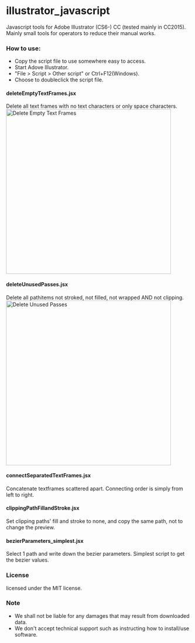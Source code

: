 # illustrator_javascript

Javascript tools for Adobe Illustrator (CS6-) CC (tested mainly in CC2015).
Mainly small tools for operators to reduce their manual works.

### How to use:
- Copy the script file to use somewhere easy to access.
- Start Adove Illustrator. 
- "File >  Script > Other script" or Ctrl+F12(Windows).
- Choose to doubleclick the script file.

#### deleteEmptyTextFrames.jsx
Delete all text frames with no text characters or only space characters.
<img src="https://github.com/araiprepress/illustrator_javascript/blob/master/imgs/il_02.png" title="Delete Empty Text Frames" width="450px">

#### deleteUnusedPasses.jsx
Delete all pathitems not stroked, not filled, not wrapped AND not clipping.
<img src="https://github.com/araiprepress/illustrator_javascript/blob/master/imgs/il_01.png" title="Delete Unused Passes" width="450px">

#### connectSeparatedTextFrames.jsx
Concatenate textframes scattered apart. Connecting order is simply from left to right.

#### clippingPathFillandStroke.jsx
Set clipping paths' fill and stroke to none, and copy the same path, not to change the preview.

#### bezierParameters_simplest.jsx
Select 1 path and write down the bezier parameters. Simplest script to get the bezier values.


### License 
licensed under the MIT license.

### Note
- We shall not be liable for any damages that may result from downloaded data.
- We don't accept technical support such as instructing how to install/use software.
